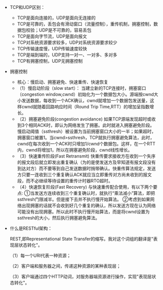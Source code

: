 - TCP和UDP区别：
  - TCP是面向连接的，UDP是面向无连接的
  - TCP是可靠的，丢包会有滑动窗口（流量控制），重传机制，拥塞控制，数据包校验；UDP是不可靠的，容易丢包
  - TCP是面向字节流，UDP是面向报文
  - TCP对系统资源要求较多，UDP对系统资源要求较少
  - TCP传输速度慢，UDP传输速度较快
  - TCP是端到端的，UDP支持一对一、一对多、多对多
  - TCP有拥塞控制，UDP无拥塞控制

- 拥塞控制
  - 核心：慢启动、拥塞避免、快速重传、快速恢复 
  - （1）慢启动阶段（slow start）：
    当建立新的TCP连接时，拥塞窗口（congestion window,cwnd）初始化为一个数据包大小。源端按cwnd大小发送数据，每收到一个ACK确认，cwnd就增加一个数据包发送量，这样cwnd就随着回路响应时间（Round Trip Time,RTT）的增加呈指数增长。
  - （2）拥塞避免阶段(congestion avoidance)
    如果TCP源端发现超时或收到3个相同ACK时，即认为网络发生了拥塞。此时就进入拥塞避免阶段。慢启动阈值（ssthresh）被设置为当前拥塞窗口大小的一半；如果超时，拥塞窗口被置1。当cwnd>ssthresh，TCP就执行拥塞避免算法，此时，cwnd在每次收到一个ACK时只增加1/cwnd个数据包。这样，在一个RTT内，cwnd将增加1，所以在拥塞避免阶段，cwnd线性增长。
  - （3）快速重传阶段(Fast Retransmit)
    快重传要求接收方在收到一个失序的报文段后就立即发出重复确认（为的是使发送方及早知道有报文段没有到达对方）而不要等到自己发送数据时捎带确认。快重传算法规定，发送方只要一连收到三个重复确认ACK就应当立即重传对方尚未收到的报文段，而不必继续等待设置的重传计时器RTO超时。
  - （4）快速恢复阶段(Fast Recovery)
    与快速重传配合使用，有以下两个要点:
    ①当发送方连续收到三个重复确认时，就执行“乘法减小”算法，即把ssthresh门限减半。但是接下去并不执行慢开始算法。
    ②考虑到如果网络出现拥塞的话就不会收到好几个重复的确认，所以发送方现在认为网络可能没有出现拥塞。所以此时不执行慢开始算法，而是将cwnd设置为ssthresh的大小，然后执行拥塞避免算法。

- 什么是RESTful架构：

  REST,即Representational State Transfer的缩写。我对这个词组的翻译是"表现层状态转化"。

  （1）每一个URI代表一种资源；

  （2）客户端和服务器之间，传递这种资源的某种表现层；

  （3）客户端通过四个HTTP动词，对服务器端资源进行操作，实现"表现层状态转化"。

  
